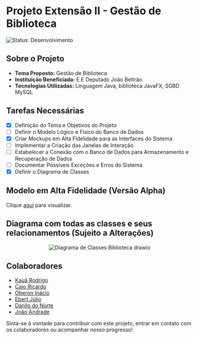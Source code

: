 # Projeto Extensão II - Gestão de Biblioteca

![Status: Desenvolvimento](https://img.shields.io/badge/Status-Desenvolvimento-%23FF5733)

## Sobre o Projeto
- **Tema Proposto:** Gestão de Biblioteca
- **Instituição Beneficiada:** E.E Deputado João Beltrão
- **Tecnologias Utilizadas:** Linguagem Java, biblioteca JavaFX, SGBD MySQL

## Tarefas Necessárias
- [x] Definição do Tema e Objetivos do Projeto
- [ ] Definir o Modelo Lógico e Físico do Banco de Dados
- [x] Criar Mockups em Alta Fidelidade para as Interfaces do Sistema
- [ ] Implementar a Criação das Janelas de Interação
- [ ] Estabelecer a Conexão com o Banco de Dados para Armazenamento e Recuperação de Dados
- [ ] Documentar Possíveis Exceções e Erros do Sistema
- [x] Definir o Diagrama de Classes

## Modelo em Alta Fidelidade (Versão Alpha)
Clique [aqui](https://www.figma.com/file/VZmLyLF23W82sxLeKWsy9s/E.E-Deputado-Jo%C3%A3o-Beltr%C3%A3o?type=design&node-id=29%3A16&mode=design&t=IsF71LR0hs3lnbxj-1) para visualizar.

## Diagrama com todas as classes e seus relacionamentos (Sujeito a Alterações)

<div align="center">

![Diagrama de Classes Biblioteca drawio](https://github.com/KrodrigoDev/Projeto_Extensao_II/assets/126525471/c5b7c4e1-0d21-44b7-956c-bb8e4ac6254a)

</div>

## Colaboradores
- [Kauã Rodrigo](https://github.com/KrodrigoDev)
- [Caio Ricardo](https://github.com/caioricardu)
- [Oberon Inácio](https://github.com/oberon4589)
- [Ebert Júlio](https://github.com/EuEbertEu)
- [Danilo do Norte](httpsgithub.com/NorteGaming61)
- [João Andrade](https://github.com/joaoandrade07)

Sinta-se à vontade para contribuir com este projeto, entrar em contato com os colaboradores ou acompanhar nosso progresso!
